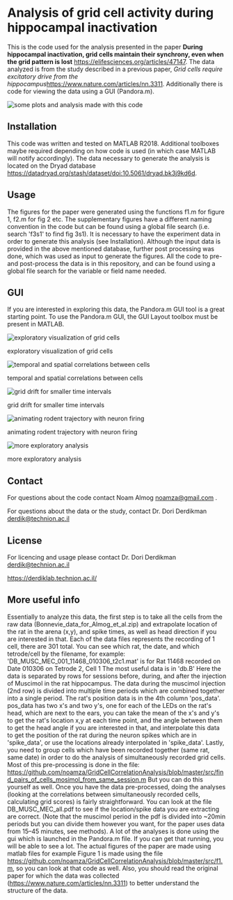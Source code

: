 # Analysis of grid cell activity during hippocampal inactivation

This is the code used for the analysis presented in the paper **During hippocampal inactivation, grid cells maintain their synchrony, even when the grid pattern is lost** <https://elifesciences.org/articles/47147>. The data analyzed is from the study described in a previous paper, *Grid cells require excitatory drive from the hippocampus*<https://www.nature.com/articles/nn.3311>. Additionally there is code for viewing the data using a GUI (Pandora.m).

![some plots and analysis made with this code](GUI_pics/i1.png)

## Installation

This code was written and tested on MATLAB R2018.
Additional toolboxes maybe required depending on how code is used (in which case MATLAB will notify accordingly). The data necessary to generate the analysis is located on the Dryad database <https://datadryad.org/stash/dataset/doi:10.5061/dryad.bk3j9kd6d>.

## Usage

The figures for the paper were generated using the functions f1.m for figure 1, f2.m for fig 2 etc. The supplementary figures have a different naming convention in the code but can be found using a global file search (i.e. search 'f3s1' to find fig 3s1). It is necessary to have the experiment data in order to generate this analysis (see Installation). Although the input data is provided in the above mentioned database, further post processing was done, which was used as input to generate the figures. All the code to pre- and post-process the data is in this repository, and can be found using a global file search for the variable or field name needed.  

## GUI

If you are interested in exploring this data, the Pandora.m GUI tool is a great starting point. To use the Pandora.m GUI, the GUI Layout toolbox must be present in MATLAB.

![exploratory visualization of grid cells](GUI_pics/1.PNG)

exploratory visualization of grid cells

![temporal and spatial correlations between cells](GUI_pics/2.PNG)

temporal and spatial correlations between cells

![grid drift for smaller time intervals](GUI_pics/3.PNG)

grid drift for smaller time intervals

![animating rodent trajectory with neuron firing](GUI_pics/4.PNG)

animating rodent trajectory with neuron firing

![more exploratory analysis](GUI_pics/5.PNG)

more exploratory analysis

## Contact

For questions about the code contact Noam Almog noamza@gmail.com .

For questions about the data or the study, contact Dr. Dori Derdikman derdik@technion.ac.il

## License

For licencing and usage please contact Dr. Dori Derdikman derdik@technion.ac.il

https://derdiklab.technion.ac.il/

## More useful info
Essentially to analyze this data, the first step is to take all the cells from the raw data (Bonnevie_data_for_Almog_et_al.zip) and extrapolate location of the rat in the arena (x,y), and spike times, as well as head direction if you are interested in that.
Each of the data files represents the recording of 1 cell, there are 301 total.
You can see which rat, the date, and which tetrode/cell by the filename, for example:
'DB_MUSC_MEC_001_11468_010306_t2c1.mat' is for Rat 11468 recorded on Date 010306 on Tetrode 2, Cell 1
The most useful data is in 'db.B'
Here the data is separated by rows for sessions before, during, and after the injection of Muscimol in the rat hippocampus. The data during the muscimol injection (2nd row) is divided into multiple time periods which are combined together into a single period.
The rat's position data is in the 4th column 'pos_data'. pos_data has two x's and two y's, one for each of the LEDs on the rat's head, which are next to the ears, you can take the mean of the x's and y's to get the rat's location x,y at each time point, and the angle between them to get the head angle if you are interested in that, and interpolate this data to get the position of the rat during the neuron spikes  which are in 'spike_data', or use the locations already interpolated in 'spike_data'. 
Lastly, you need to group cells which have been recorded together (same rat, same date) in order to do the analysis of simultaneously recorded grid cells.
Most of this pre-processing is done in the file:
https://github.com/noamza/GridCellCorrelationAnalysis/blob/master/src/find_pairs_of_cells_mosimol_from_same_session.m
But you can do this yourself as well.
Once you have the data pre-processed, doing the analyses (looking at the correlations between simultaneously recorded cells, calculating grid scores) is fairly straightforward.
You can look at the file DB_MUSC_MEC_all.pdf to see if the location/spike data you are extracting are correct. (Note that the muscimol period in the pdf is divided into ~20min periods but you can divide them however you want, for the paper uses data from 15–45 minutes, see methods).
A lot of the analyses is done using the gui which is launched in the Pandora.m file. If you can get that running, you will be able to see a lot. 
The actual figures of the paper are made using matlab files for example Figure 1 is made using the file https://github.com/noamza/GridCellCorrelationAnalysis/blob/master/src/f1.m, so you can look at that code as well.
Also, you should read the original paper for which the data was collected (https://www.nature.com/articles/nn.3311) to better understand the structure of the data.
